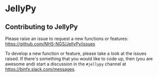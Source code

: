 # JellyPy

## Contributing to JellyPy

Please raise an issue to request a new functions or features:
https://github.com/NHS-NGS/JellyPy/issues

To develop a new function or feature, please take a look at the issues raised. If there's something that you would like to code up, then (you are awesome and) start a discussion in the `#jellypy` channel at https://binfx.slack.com/messages.
